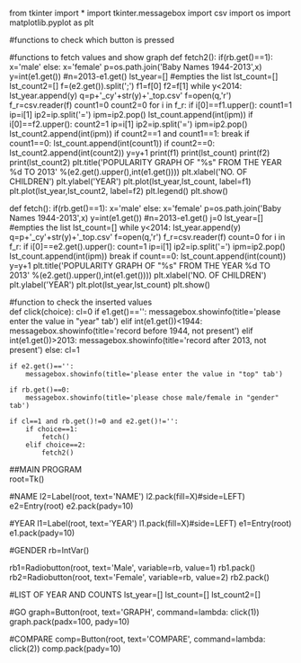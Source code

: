 from tkinter import *
import tkinter.messagebox
import csv
import os
import matplotlib.pyplot as plt

#functions to check which button is pressed

    

#functions to fetch values and show graph
def fetch2():
    if(rb.get()==1):
        x='male'
    else:
        x='female'
    p=os.path.join('Baby Names 1944-2013',x)
    y=int(e1.get())
    #n=2013-e1.get()
    lst_year=[] #empties the list
    lst_count=[]
    lst_count2=[]
    f=(e2.get()).split(';')
    f1=f[0]
    f2=f[1]
    while y<2014:
        lst_year.append(y)
        q=p+'_cy'+str(y)+'_top.csv'
        f=open(q,'r')
        f_r=csv.reader(f)
        count1=0
        count2=0
        for i in f_r:
            if i[0]==f1.upper():
                count1=1
                ip=i[1]
                ip2=ip.split('=')
                ipm=ip2.pop()
                lst_count.append(int(ipm))
            if i[0]==f2.upper():
                count2=1
                ip=i[1]
                ip2=ip.split('=')
                ipm=ip2.pop()
                lst_count2.append(int(ipm))
            if count2==1 and count1==1:
                break
        if count1==0:
            lst_count.append(int(count1))
        if count2==0:
            lst_count2.append(int(count2))
        y=y+1
    print(f1)
    print(lst_count)
    print(f2)
    print(lst_count2)
    plt.title('POPULARITY GRAPH OF "%s" FROM THE YEAR %d TO 2013' %(e2.get().upper(),int(e1.get())))
    plt.xlabel('NO. OF CHILDREN')
    plt.ylabel('YEAR')
    plt.plot(lst_year,lst_count, label=f1)
    plt.plot(lst_year,lst_count2, label=f2)
    plt.legend()
    plt.show()

def fetch():
    if(rb.get()==1):
        x='male'
    else:
        x='female'
    p=os.path.join('Baby Names 1944-2013',x)
    y=int(e1.get())
    #n=2013-e1.get()
    j=0
    lst_year=[] #empties the list
    lst_count=[]
    while y<2014:
        lst_year.append(y)
        q=p+'_cy'+str(y)+'_top.csv'
        f=open(q,'r')
        f_r=csv.reader(f)
        count=0
        for i in f_r:
            if i[0]==e2.get().upper():
                count=1
                ip=i[1]
                ip2=ip.split('=')
                ipm=ip2.pop()
                lst_count.append(int(ipm))
                break
        if count==0:
            lst_count.append(int(count))
        y=y+1
    plt.title('POPULARITY GRAPH OF "%s" FROM THE YEAR %d TO 2013' %(e2.get().upper(),int(e1.get())))
    plt.xlabel('NO. OF CHILDREN')
    plt.ylabel('YEAR')
    plt.plot(lst_year,lst_count)
    plt.show()



#function to check the inserted values            
def click(choice):
    cl=0
    if e1.get()=='':
        messagebox.showinfo(title='please enter the value in "year" tab')
    elif int(e1.get())<1944:
        messagebox.showinfo(title='record before 1944, not present')
    elif int(e1.get())>2013:
        messagebox.showinfo(title='record after 2013, not present')
    else:
        cl=1

    if e2.get()=='':
        messagebox.showinfo(title='please enter the value in "top" tab')

    if rb.get()==0:
        messagebox.showinfo(title='please chose male/female in "gender" tab')

    if cl==1 and rb.get()!=0 and e2.get()!='':
        if choice==1:
            fetch()
        elif choice==2:
            fetch2()
    

##MAIN PROGRAM        
root=Tk()

#NAME
l2=Label(root, text='NAME')
l2.pack(fill=X)#side=LEFT)
e2=Entry(root)
e2.pack(pady=10)


#YEAR
l1=Label(root, text='YEAR')
l1.pack(fill=X)#side=LEFT)
e1=Entry(root)
e1.pack(pady=10)

#GENDER
rb=IntVar()

rb1=Radiobutton(root, text='Male', variable=rb, value=1)
rb1.pack()
rb2=Radiobutton(root, text='Female', variable=rb, value=2)
rb2.pack()

#LIST OF YEAR AND COUNTS
lst_year=[]
lst_count=[]
lst_count2=[]

#GO
graph=Button(root, text='GRAPH', command=lambda: click(1))
graph.pack(padx=100, pady=10)

#COMPARE
comp=Button(root, text='COMPARE', command=lambda: click(2))
comp.pack(pady=10)






